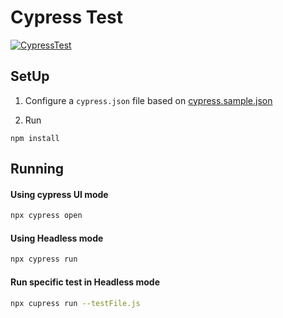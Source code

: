 # Cypress Test


[![CypressTest](https://img.shields.io/endpoint?url=https://dashboard.cypress.io/badge/detailed/ven6pg/master&style=social&logo=cypress)](https://dashboard.cypress.io/projects/ven6pg/runs)

## SetUp

1. Configure a `cypress.json` file based on [cypress.sample.json](./cypress.sample.json) 

1. Run
```
npm install
```

## Running


#### Using cypress UI mode
```bash
npx cypress open
```
#### Using Headless mode
```bash
npx cypress run
```
#### Run specific test in Headless mode
```bash
npx cupress run --testFile.js
```



